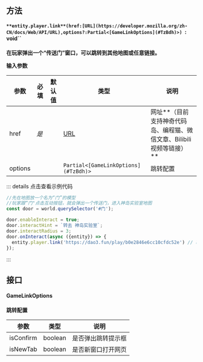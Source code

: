 
## 方法

#### `**entity.player.link**(href:[URL](https://developer.mozilla.org/zh-CN/docs/Web/API/URL),options?:Partial<[GameLinkOptions](#TzBdh)>) `:  void``
**在玩家弹出一个“传送门”窗口，可以跳转到其他地图或任意链接。**

**输入参数**

| **参数** | **必填** | **默认值** | **类型** | **说明** |
| --- | --- | --- | --- | --- |
| href | _是_ | | [URL](https://developer.mozilla.org/zh-CN/docs/Web/API/URL) | 网址**（目前支持神奇代码岛、编程猫、微信文章、Bilibili视频等链接）** |
| options | | | `Partial<[GameLinkOptions](#TzBdh)>` | 跳转配置 |

::: details 点击查看示例代码
```javascript
//先在地图放一个名为“门”的模型
//玩家跟“门"点击互动按钮，就会弹出一个传送门，进入神岛实验室地图
const door = world.querySelector('#门');

door.enableInteract = true;
door.interactHint = `转去 神岛实验室`;
door.interactRadius = 3;
door.onInteract(async ({entity}) => {
  entity.player.link('https://dao3.fun/play/b0e2846e6cc10cfdc52e') // 将玩家传送到此地图链接
});
```
:::

## 接口

#### GameLinkOptions
**跳转配置**

| **参数** | **类型** | **说明** |
| --- | --- | --- |
| isConfirm | boolean | 是否弹出跳转提示框 |
| isNewTab | boolean | 是否新窗口打开网页 |


